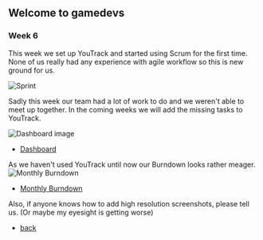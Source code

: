 ## Welcome to gamedevs

### Week 6

This week we set up YouTrack and started using Scrum for the first time.
None of us really had any experience with agile workflow so this is new ground for us.

![Sprint](https://albgei.github.io/gamedevs/Pictures/YouTrack%20Sprint%20Week%206.PNG)

Sadly this week our team had a lot of work to do and we weren't able to meet up together.
In the coming weeks we will add the missing tasks to YouTrack.

![Dashboard image](https://albgei.github.io/gamedevs/Pictures/YouTrack%20Dashboard%20Week%206.PNG)
- [Dashboard](https://dhbw-karlsruhe.myjetbrains.com/youtrack/dashboard?id=a03a2fae-5a83-45f2-88b0-7c1df7f4abe0)

As we haven't used YouTrack until now our Burndown looks rather meager.
![Monthly Burndown](https://albgei.github.io/gamedevs/Pictures/YouTrack%20Montly%20Burndown%20Week%206.PNG)
- [Monthly Burndown](https://dhbw-karlsruhe.myjetbrains.com/youtrack/reports/burndown/147-238)

Also, if anyone knows how to add high resolution screenshots, please tell us. (Or maybe my eyesight is getting worse)

- [back](https://albgei.github.io/gamedevs/index)

<script src="https://utteranc.es/client.js"
        repo="albgei/gamedevs"
        issue-term="pathname"
        label="commentary_"
        theme="github-dark"
        crossorigin="anonymous"
        async>
